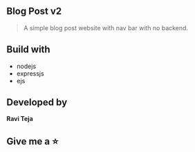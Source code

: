 ## Blog Post v2
> A simple blog post website with nav bar with no backend.

## Build with 
- nodejs 
- expressjs
- ejs

## Developed by
 **Ravi Teja** 

## Give me a ⭐
